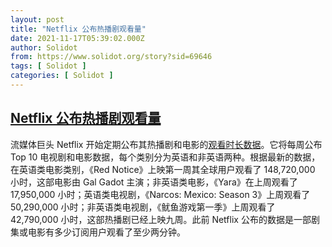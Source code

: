 ```yaml
---
layout: post
title: "Netflix 公布热播剧观看量"
date: 2021-11-17T05:39:02.000Z
author: Solidot
from: https://www.solidot.org/story?sid=69646
tags: [ Solidot ]
categories: [ Solidot ]
---
```

<!--1637127542000-->
[Netflix 公布热播剧观看量](https://www.solidot.org/story?sid=69646)
------

<div>
流媒体巨头 Netflix 开始定期公布其热播剧和电影的<a href="https://top10.netflix.com/" target="_blank">观看时长数据</a>。它将每周公布 Top 10 电视剧和电影数据，每个类别分为英语和非英语两种。根据最新的数据，在英语类电影类别，《Red Notice》上映第一周其全球用户观看了 148,720,000 小时，这部电影由 Gal Gadot 主演；非英语类电影，《Yara》在上周观看了 17,950,000 小时；英语类电视剧，《Narcos: Mexico: Season 3》上周观看了 50,290,000 小时；非英语类电视剧，《鱿鱼游戏第一季》上周观看了 42,790,000 小时，这部热播剧已经上映九周。此前 Netflix 公布的数据是一部剧集或电影有多少订阅用户观看了至少两分钟。
</div>
